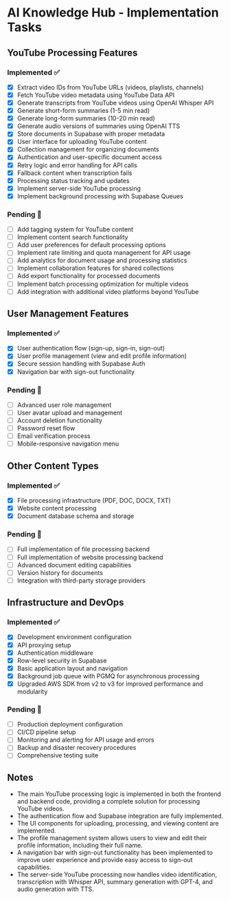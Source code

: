 # AI Knowledge Hub - Implementation Tasks

## YouTube Processing Features

### Implemented ✅
- [x] Extract video IDs from YouTube URLs (videos, playlists, channels)
- [x] Fetch YouTube video metadata using YouTube Data API
- [x] Generate transcripts from YouTube videos using OpenAI Whisper API
- [x] Generate short-form summaries (1-5 min read)
- [x] Generate long-form summaries (10-20 min read)
- [x] Generate audio versions of summaries using OpenAI TTS
- [x] Store documents in Supabase with proper metadata
- [x] User interface for uploading YouTube content
- [x] Collection management for organizing documents
- [x] Authentication and user-specific document access
- [x] Retry logic and error handling for API calls
- [x] Fallback content when transcription fails
- [x] Processing status tracking and updates
- [x] Implement server-side YouTube processing
- [x] Implement background processing with Supabase Queues

### Pending 🔄
- [ ] Add tagging system for YouTube content
- [ ] Implement content search functionality
- [ ] Add user preferences for default processing options
- [ ] Implement rate limiting and quota management for API usage
- [ ] Add analytics for document usage and processing statistics
- [ ] Implement collaboration features for shared collections
- [ ] Add export functionality for processed documents
- [ ] Implement batch processing optimization for multiple videos
- [ ] Add integration with additional video platforms beyond YouTube

## User Management Features

### Implemented ✅
- [x] User authentication flow (sign-up, sign-in, sign-out)
- [x] User profile management (view and edit profile information)
- [x] Secure session handling with Supabase Auth
- [x] Navigation bar with sign-out functionality

### Pending 🔄
- [ ] Advanced user role management
- [ ] User avatar upload and management
- [ ] Account deletion functionality
- [ ] Password reset flow
- [ ] Email verification process
- [ ] Mobile-responsive navigation menu

## Other Content Types

### Implemented ✅
- [x] File processing infrastructure (PDF, DOC, DOCX, TXT)
- [x] Website content processing
- [x] Document database schema and storage

### Pending 🔄
- [ ] Full implementation of file processing backend
- [ ] Full implementation of website processing backend
- [ ] Advanced document editing capabilities
- [ ] Version history for documents
- [ ] Integration with third-party storage providers

## Infrastructure and DevOps

### Implemented ✅
- [x] Development environment configuration
- [x] API proxying setup
- [x] Authentication middleware
- [x] Row-level security in Supabase
- [x] Basic application layout and navigation
- [x] Background job queue with PGMQ for asynchronous processing
- [x] Upgraded AWS SDK from v2 to v3 for improved performance and modularity

### Pending 🔄
- [ ] Production deployment configuration
- [ ] CI/CD pipeline setup
- [ ] Monitoring and alerting for API usage and errors
- [ ] Backup and disaster recovery procedures
- [ ] Comprehensive testing suite

## Notes

- The main YouTube processing logic is implemented in both the frontend and backend code, providing a complete solution for processing YouTube videos.
- The authentication flow and Supabase integration are fully implemented.
- The UI components for uploading, processing, and viewing content are implemented.
- The profile management system allows users to view and edit their profile information, including their full name.
- A navigation bar with sign-out functionality has been implemented to improve user experience and provide easy access to sign-out capabilities.
- The server-side YouTube processing now handles video identification, transcription with Whisper API, summary generation with GPT-4, and audio generation with TTS. 